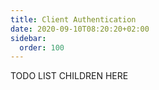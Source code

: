 ```yaml
---
title: Client Authentication
date: 2020-09-10T08:20:20+02:00
sidebar:
  order: 100
---
```



TODO LIST CHILDREN HERE

